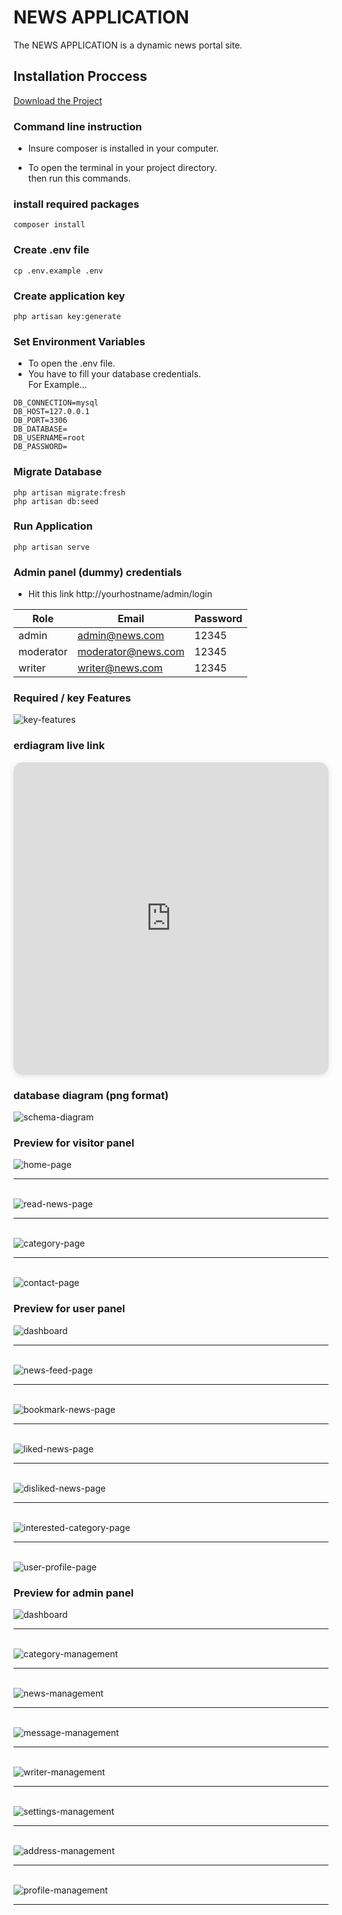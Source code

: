 # NEWS APPLICATION

The NEWS APPLICATION is a dynamic news portal site.

## Installation Proccess
[Download the Project](https://github.com/code-with-Rashed/news/archive/refs/heads/master.zip)  

### Command line instruction 

- Insure composer is installed in your computer.

- To open the terminal in your project directory.  
then run this commands.

### install required packages

```
composer install
```

### Create .env file  

```
cp .env.example .env
```

### Create application key  

```
php artisan key:generate
```

### Set Environment Variables  
- To open the .env file.  
- You have to fill your database credentials.  
For Example...  

```
DB_CONNECTION=mysql
DB_HOST=127.0.0.1
DB_PORT=3306
DB_DATABASE=
DB_USERNAME=root
DB_PASSWORD=
```

### Migrate Database  

```
php artisan migrate:fresh
php artisan db:seed
```
### Run Application  

```
php artisan serve
```

### Admin panel (dummy) credentials
- Hit this link http://yourhostname/admin/login

| Role         | Email              | Password |
|--------------|--------------------|----------|
| admin        | admin@news.com     | 12345    |
| moderator    | moderator@news.com | 12345    |
| writer       | writer@news.com    | 12345    |


### Required / key Features
![key-features](./preview/sitemap/sitemap.png)

### erdiagram live link
<iframe width="100%" height="500px" style="box-shadow: 0 2px 8px 0 rgba(63,69,81,0.16); border-radius:15px;" allowtransparency="true" allowfullscreen="true" scrolling="no" title="Embedded DrawSQL IFrame" frameborder="0" src="https://drawsql.app/teams/rashed-3/diagrams/news/embed"></iframe>

### database diagram (png format)
![schema-diagram](./preview/diagram/schema-diagram.png)

### Preview for visitor panel
![home-page](./preview/showcase/visitorpanel/home-page.jpeg) <br><hr><br>
![read-news-page](./preview/showcase/visitorpanel/read-news.jpeg) <br><hr><br>
![category-page](./preview/showcase/visitorpanel/category-page.jpeg) <br><hr><br>
![contact-page](./preview/showcase/visitorpanel/contact-page.jpeg)

### Preview for user panel
![dashboard](./preview/showcase/userpanel/dashboard-page.jpeg) <br><hr><br>
![news-feed-page](./preview/showcase/userpanel/news-feed-page.jpeg) <br><hr><br>
![bookmark-news-page](./preview/showcase/userpanel/bookmark-news-page.jpeg) <br><hr><br>
![liked-news-page](./preview/showcase/userpanel/liked-news-page.jpeg) <br><hr><br>
![disliked-news-page](./preview/showcase/userpanel/disliked-news-page.jpeg) <br><hr><br>
![interested-category-page](./preview/showcase/userpanel/interested-category-page.jpeg) <br><hr><br>
![user-profile-page](./preview/showcase/userpanel/user-profile-page.jpeg)

### Preview for admin panel
![dashboard](./preview/showcase/adminpanel/dashboard-page.jpeg) <br><hr><br>
![category-management](./preview/showcase/adminpanel/category-management-page.jpeg) <br><hr><br>
![news-management](./preview/showcase/adminpanel/news-management-page.jpeg) <br><hr><br>
![message-management](./preview/showcase/adminpanel/message-management-page.jpeg) <br><hr><br>
![writer-management](./preview/showcase/adminpanel/writer-management-page.jpeg) <br><hr><br>
![settings-management](./preview/showcase/adminpanel/settings-management-page.jpeg) <br><hr><br>
![address-management](./preview/showcase/adminpanel/address-management-page.jpeg) <br><hr><br>
![profile-management](./preview/showcase/adminpanel/profile-management-page.jpeg) <br><hr><br>
